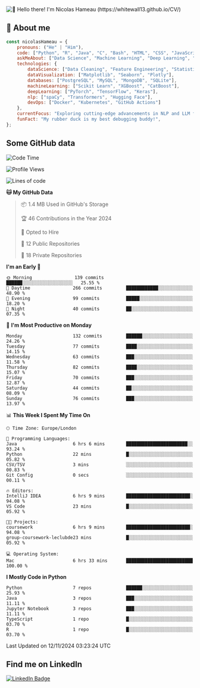 <img src="assets/intro.gif" alt="👋 Hello there! I'm Nicolas Hameau (https://whitewall13.github.io/CV/)" title="👋 Hello there! I'm Nicolas Hameau"/>

<!---visitors number here--->

## :book: About me

```javascript
const nicolasHameau = {
    pronouns: ("He" | "Him"),
    code: ["Python", "R", "Java", "C", "Bash", "HTML", "CSS", "JavaScript", "PHP", "SQL"],
    askMeAbout: ["Data Science", "Machine Learning", "Deep Learning", "NLP", "LLM", "Computer Vision", "MLOps"],
    technologies: {
        dataScience: ["Data Cleaning", "Feature Engineering", "Statistical Analysis"],
        dataVisualization: ["Matplotlib", "Seaborn", "Plotly"],
        databases: ["PostgreSQL", "MySQL", "MongoDB", "SQLite"],
        machineLearning: ["Scikit Learn", "XGBoost", "CatBoost"],
        deepLearning: ["PyTorch", "TensorFlow", "Keras"],
        nlp: ["spaCy", "Transformers", "Hugging Face"],
        devOps: ["Docker", "Kubernetes", "GitHub Actions"]
    },
    currentFocus: "Exploring cutting-edge advancements in NLP and LLM fine-tuning",
    funFact: "My rubber duck is my best debugging buddy!",
};
```
## Some GitHub data

<!--START_SECTION:waka-->
![Code Time](http://img.shields.io/badge/Code%20Time-8%20hrs%2045%20mins-blue)

![Profile Views](http://img.shields.io/badge/Profile%20Views-0-blue)

![Lines of code](https://img.shields.io/badge/From%20Hello%20World%20I%27ve%20Written-5.8%20million%20lines%20of%20code-blue)

**🐱 My GitHub Data** 

> 📦 1.4 MB Used in GitHub's Storage 
 > 
> 🏆 46 Contributions in the Year 2024
 > 
> 💼 Opted to Hire
 > 
> 📜 12 Public Repositories 
 > 
> 🔑 18 Private Repositories 
 > 
**I'm an Early 🐤** 

```text
🌞 Morning                139 commits         ██████░░░░░░░░░░░░░░░░░░░   25.55 % 
🌆 Daytime                266 commits         ████████████░░░░░░░░░░░░░   48.90 % 
🌃 Evening                99 commits          █████░░░░░░░░░░░░░░░░░░░░   18.20 % 
🌙 Night                  40 commits          ██░░░░░░░░░░░░░░░░░░░░░░░   07.35 % 
```
📅 **I'm Most Productive on Monday** 

```text
Monday                   132 commits         ██████░░░░░░░░░░░░░░░░░░░   24.26 % 
Tuesday                  77 commits          ████░░░░░░░░░░░░░░░░░░░░░   14.15 % 
Wednesday                63 commits          ███░░░░░░░░░░░░░░░░░░░░░░   11.58 % 
Thursday                 82 commits          ████░░░░░░░░░░░░░░░░░░░░░   15.07 % 
Friday                   70 commits          ███░░░░░░░░░░░░░░░░░░░░░░   12.87 % 
Saturday                 44 commits          ██░░░░░░░░░░░░░░░░░░░░░░░   08.09 % 
Sunday                   76 commits          ███░░░░░░░░░░░░░░░░░░░░░░   13.97 % 
```


📊 **This Week I Spent My Time On** 

```text
🕑︎ Time Zone: Europe/London

💬 Programming Languages: 
Java                     6 hrs 6 mins        ███████████████████████░░   93.24 % 
Python                   22 mins             █░░░░░░░░░░░░░░░░░░░░░░░░   05.82 % 
CSV/TSV                  3 mins              ░░░░░░░░░░░░░░░░░░░░░░░░░   00.83 % 
Git Config               0 secs              ░░░░░░░░░░░░░░░░░░░░░░░░░   00.11 % 

🔥 Editors: 
IntelliJ IDEA            6 hrs 9 mins        ████████████████████████░   94.08 % 
VS Code                  23 mins             █░░░░░░░░░░░░░░░░░░░░░░░░   05.92 % 

🐱‍💻 Projects: 
coursework               6 hrs 9 mins        ████████████████████████░   94.08 % 
group-coursework-leclubde23 mins             █░░░░░░░░░░░░░░░░░░░░░░░░   05.92 % 

💻 Operating System: 
Mac                      6 hrs 33 mins       █████████████████████████   100.00 % 
```

**I Mostly Code in Python** 

```text
Python                   7 repos             ██████░░░░░░░░░░░░░░░░░░░   25.93 % 
Java                     3 repos             ███░░░░░░░░░░░░░░░░░░░░░░   11.11 % 
Jupyter Notebook         3 repos             ███░░░░░░░░░░░░░░░░░░░░░░   11.11 % 
TypeScript               1 repo              █░░░░░░░░░░░░░░░░░░░░░░░░   03.70 % 
R                        1 repo              █░░░░░░░░░░░░░░░░░░░░░░░░   03.70 % 
```




 Last Updated on 12/11/2024 03:23:24 UTC
<!--END_SECTION:waka-->

## Find me on LinkedIn
<div id="badges">
  <a href="https://www.linkedin.com/in/nicolas-hameau-13242002/">
    <img src="https://img.shields.io/badge/LinkedIn-blue?style=for-the-badge&logo=linkedin&logoColor=white" alt="LinkedIn Badge"/>
  </a>
</div>



